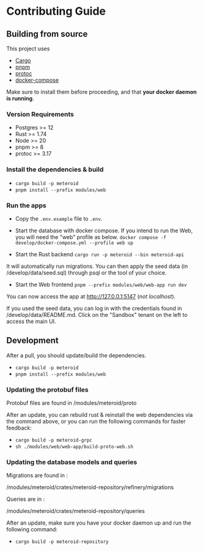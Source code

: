 # Contributing Guide

## Building from source

This project uses

- [Cargo](https://doc.rust-lang.org/cargo/getting-started/installation.html)
- [pnpm](https://pnpm.io/installation)
- [protoc](https://grpc.io/docs/protoc-installation/)
- [docker-compose](https://docs.docker.com/compose/install/)

Make sure to install them before proceeding, and that **your docker daemon is running**.

### Version Requirements

- Postgres >= 12
- Rust >= 1.74
- Node >= 20
- pnpm >= 8
- protoc >= 3.17

### Install the dependencies & build

- `cargo build -p meteroid`
- `pnpm install --prefix modules/web`

### Run the apps

- Copy the `.env.example` file to `.env`.

- Start the database with docker compose. If you intend to run the Web, you will need the "web" profile as below.
  `docker compose -f develop/docker-compose.yml --profile web up`

- Start the Rust backend
  `cargo run -p meteroid --bin meteroid-api`

It will automatically run migrations. You can then apply the seed data (in /develop/data/seed.sql) through psql or the tool of your choice.

- Start the Web frontend
  `pnpm --prefix modules/web/web-app run dev`

You can now access the app at http://127.0.0.1:5147 (_not localhost_).

If you used the seed data, you can log in with the credentials found in /develop/data/README.md.
Click on the "Sandbox" tenant on the left to access the main UI.

## Development

After a pull, you should update/build the dependencies.

- `cargo build -p meteroid`
- `pnpm install --prefix modules/web`

### Updating the protobuf files

Protobuf files are found in /modules/meteroid/proto

After an update, you can rebuild rust & reinstall the web dependencies via the command above, or you can run the following commands for faster feedback:

- `cargo build -p meteroid-grpc`
- `sh ./modules/web/web-app/build-proto-web.sh`

### Updating the database models and queries

Migrations are found in :

/modules/meteroid/crates/meteroid-repository/refinery/migrations

Queries are in :

/modules/meteroid/crates/meteroid-repository/queries

After an update, make sure you have your docker daemon up and run the following command:

- `cargo build -p meteroid-repository`
